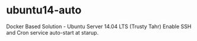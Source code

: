# ubuntu14-auto
Docker Based Solution - Ubuntu Server 14.04 LTS (Trusty Tahr)
Enable SSH and Cron service auto-start at starup.
